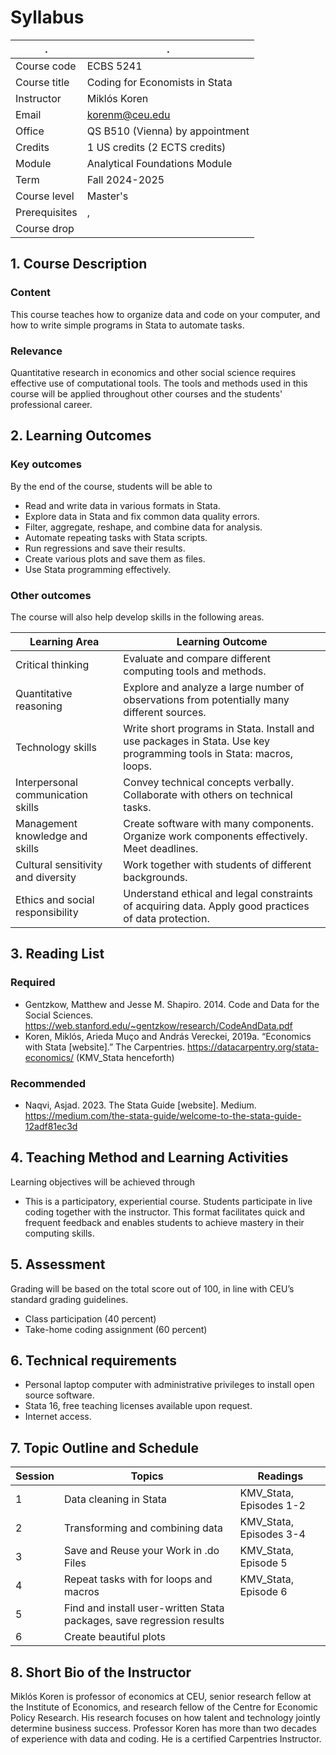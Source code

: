 # Syllabus

. | .
--|--
Course code |		ECBS 5241
Course title |		Coding for Economists in Stata
Instructor |		Miklós Koren 
Email |			korenm@ceu.edu 
Office |			QS B510 (Vienna)  by appointment
Credits |			1 US credits (2 ECTS credits)
Module |		Analytical Foundations Module	
Term |			Fall 2024-2025
Course level |		Master's 
Prerequisites |		, 
Course drop	|


## 1. Course Description
### Content
This course teaches how to organize data and code on your computer, and how to write simple programs in Stata to automate tasks.

### Relevance
Quantitative research in economics and other social science requires effective use of computational tools. The tools and methods used in this course will be applied throughout other courses and the students' professional career.

## 2. Learning Outcomes
### Key outcomes
By the end of the course, students will be able to

* Read and write data in various formats in Stata.
* Explore data in Stata and fix common data quality errors.
* Filter, aggregate, reshape, and combine data for analysis.
* Automate repeating tasks with Stata scripts.
* Run regressions and save their results.
* Create various plots and save them as files.
* Use Stata programming effectively.


### Other outcomes
The course will also help develop skills in the following areas.

Learning Area | Learning Outcome
--|--
Critical thinking | Evaluate and compare different computing tools and methods. 
Quantitative reasoning | Explore and analyze a large number of observations from potentially many different sources. 
Technology skills | Write short programs in Stata. Install and use packages in Stata. Use key programming tools in Stata: macros, loops. 
Interpersonal communication skills | Convey technical concepts verbally. Collaborate with others on technical tasks. 
Management knowledge and skills | Create software with many components. Organize work components effectively. Meet deadlines. 
Cultural sensitivity and diversity | Work together with students of different backgrounds. 
Ethics and social responsibility | Understand ethical and legal constraints of acquiring data. Apply good practices of data protection. 


## 3. Reading List
### Required
* Gentzkow, Matthew and Jesse M. Shapiro. 2014. Code and Data for the Social Sciences. https://web.stanford.edu/~gentzkow/research/CodeAndData.pdf
* Koren, Miklós, Arieda Muço and András Vereckei, 2019a. “Economics with Stata [website].” The Carpentries. https://datacarpentry.org/stata-economics/ (KMV_Stata henceforth)
 

### Recommended
* Naqvi, Asjad. 2023. The Stata Guide [website]. Medium. https://medium.com/the-stata-guide/welcome-to-the-stata-guide-12adf81ec3d
 

## 4. Teaching Method and Learning Activities
Learning objectives will be achieved through

* This is a participatory, experiential course. Students participate in live coding together with the instructor. This format facilitates quick and frequent feedback and enables students to achieve mastery in their computing skills.


## 5. Assessment
Grading will be based on the total score out of 100, in line with CEU’s standard grading guidelines.

* Class participation (40 percent)
* Take-home coding assignment (60 percent)


## 6. Technical requirements

* Personal laptop computer with administrative privileges to install open source software.
* Stata 16, free teaching licenses available upon request.
* Internet access.


## 7. Topic Outline and Schedule

Session | Topics | Readings
--|--|--
1 | Data cleaning in Stata | KMV_Stata, Episodes 1-2
2 | Transforming and combining data | KMV_Stata, Episodes 3-4
3 | Save and Reuse your Work in .do Files | KMV_Stata, Episode 5
4 | Repeat tasks with for loops and macros | KMV_Stata, Episode 6
5 | Find and install user-written Stata packages, save regression results | 
6 | Create beautiful plots | 


## 8. Short Bio of the Instructor
Miklós Koren is professor of economics at CEU, senior research fellow at the Institute of Economics, and research fellow of the Centre for Economic Policy Research. His research focuses on how talent and technology jointly determine business success. Professor Koren has more than two decades of experience with data and coding. He is a certified Carpentries Instructor.
